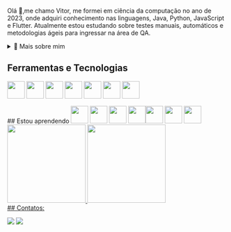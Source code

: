 <p>
  
Olá 👋,me chamo Vitor, me formei em ciência da computação no ano de 2023, onde adquiri 
conhecimento nas linguagens, Java, Python, JavaScript e Flutter. 
Atualmente estou estudando sobre testes manuais, automáticos e metodologias ágeis para 
ingressar na área de QA. 

<div>
<details>
  <summary>🧑 Mais sobre mim</summary>

- 🔭Em busca do meu primeiro emprego na área de QA.


</details>
  
</p>

## Ferramentas e Tecnologias
<img src="https://cdn.jsdelivr.net/gh/devicons/devicon/icons/java/java-original.svg" width="40" height="40"/> <img src="https://cdn.jsdelivr.net/gh/devicons/devicon/icons/spring/spring-original.svg" width="40" height="40"/> <img src="https://cdn.jsdelivr.net/gh/devicons/devicon/icons/mysql/mysql-original-wordmark.svg" width="40" height="40"/> <img src="https://cdn.jsdelivr.net/gh/devicons/devicon/icons/github/github-original-wordmark.svg" width="40" height="40"/> <img src="https://cdn.jsdelivr.net/gh/devicons/devicon/icons/flutter/flutter-original.svg" width="40" height="40"/>  <img src="https://cdn.jsdelivr.net/gh/devicons/devicon@latest/icons/firebase/firebase-original-wordmark.svg" width="40" height="40"/> <img src="https://cdn.jsdelivr.net/gh/devicons/devicon@latest/icons/postman/postman-original.svg" width="40" height="40"/>
<link rel="stylesheet" type='text/css' href="https://cdn.jsdelivr.net/gh/devicons/devicon@latest/devicon.min.css" />
## Estou aprendendo
<img src="https://cdn.jsdelivr.net/gh/devicons/devicon/icons/nextjs/nextjs-original.svg" width="40" height="40"/> <img src="https://cdn.jsdelivr.net/gh/devicons/devicon/icons/python/python-original.svg" width="40" height="40"/> <img src="https://cdn.jsdelivr.net/gh/devicons/devicon/icons/postgresql/postgresql-original-wordmark.svg" width="40" height="40"/> <img src="https://cdn.jsdelivr.net/gh/devicons/devicon/icons/react/react-original-wordmark.svg" width="40" height="40"/><img src="https://cdn.jsdelivr.net/gh/devicons/devicon/icons/typescript/typescript-original.svg" width="40" height="40"/> <img src="https://cdn.jsdelivr.net/gh/devicons/devicon@latest/icons/cypressio/cypressio-original.svg" width="40" height="40"/>  <img src="https://cdn.jsdelivr.net/gh/devicons/devicon@latest/icons/cucumber/cucumber-plain.svg" width="40" height="40"/>



<div>
<a href="https://github.com/vitortitz">
<img height="180em" src="https://github-readme-stats.vercel.app/api/top-langs/?username=vitortitz&layout=compact&langs_count=7&theme=dracula"/>
<img height="180em" src="https://github-readme-stats.vercel.app/api?username=vitortitz&show_icons=true&theme=dracula&include_all_commits=true&count_private=true"/>
</div>
 ## Contatos:

<div>


<a href = "mailto:vitortitz@gmail.com"><img src="https://img.shields.io/badge/Gmail-D14836?style=for-the-badge&logo=gmail&logoColor=white" target="_blank"></a>
<a href="https://www.linkedin.com/in/vitortsilva" target="_blank"><img src="https://img.shields.io/badge/-LinkedIn-%230077B5?style=for-the-badge&logo=linkedin&logoColor=white" target="_blank"></a>   
</div> 

